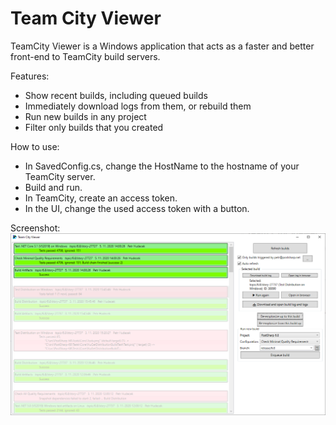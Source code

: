 ﻿# Team City Viewer
TeamCity Viewer is a Windows application that acts as a faster and better front-end to TeamCity build servers.

Features:
* Show recent builds, including queued builds
* Immediately download logs from them, or rebuild them
* Run new builds in any project
* Filter only builds that you created

How to use:
* In SavedConfig.cs, change the HostName to the hostname of your TeamCity server.
* Build and run.
* In TeamCity, create an access token.
* In the UI, change the used access token with a button.

Screenshot:
![](img/screen.png)